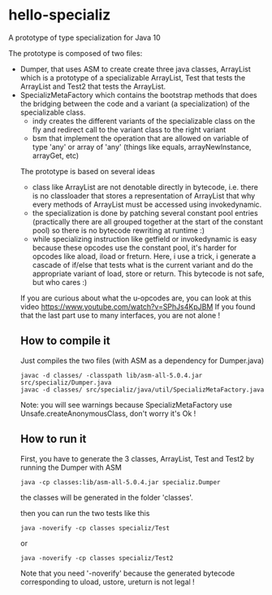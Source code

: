 # hello-specializ
A prototype of type specialization for Java 10

The prototype is composed of two files:
 - Dumper, that uses ASM to create create three java classes,
   ArrayList which is a prototype of a specializable ArrayList, Test that tests the ArrayList<Object>
   and Test2 that tests the ArrayList<long>.
 - SpecializMetaFactory which contains the bootstrap methods that does the bridging between the code
   and a variant (a specialization) of the specializable class.
   - indy creates the different variants of the specializable class on the fly and redirect call
     to the variant class to the right variant
   - bsm that implement the operation that are allowed on variable of type 'any' or array of 'any'
     (things like equals, arrayNewInstance, arrayGet, etc)
     
The prototype is based on several ideas
  - class like ArrayList<int> are not denotable directly in bytecode, i.e. there is no classloader
    that stores a representation of ArrayList<int> that why every methods of ArrayList<int>
    must be accessed using invokedynamic.
  - the specialization is done by patching several constant pool entries (practically there are all
    grouped together at the start of the constant pool) so there is no bytecode rewriting at runtime :)
  - while specializing instruction like getfield or invokedynamic is easy because these opcodes
    use the constant pool, it's harder for opcodes like aload, iload or freturn.
    Here, i use a trick, i generate a cascade of if/else that tests what is the current variant
    and do the appropriate variant of load, store or return. This bytecode is not safe, but who cares :)

If you are curious about what the u-opcodes are, you can look at this video
  https://www.youtube.com/watch?v=SPhJs4KpJBM
If you found that the last part use to many interfaces, you are not alone !

## How to compile it
Just compiles the two files (with ASM as a dependency for Dumper.java)
```
javac -d classes/ -classpath lib/asm-all-5.0.4.jar src/specializ/Dumper.java 
javac -d classes/ src/specializ/java/util/SpecializMetaFactory.java
```
Note: you will see warnings because SpecializMetaFactory use Unsafe.createAnonymousClass,
don't worry it's Ok !

## How to run it
First, you have to generate the 3 classes, ArrayList, Test and Test2 by running the Dumper with ASM

```
java -cp classes:lib/asm-all-5.0.4.jar specializ.Dumper
``` 
the classes will be generated in the folder 'classes'.

then you can run the two tests like this
```
java -noverify -cp classes specializ/Test
```
or
```
java -noverify -cp classes specializ/Test2
```

Note that you need '-noverify' because the generated bytecode corresponding to uload, ustore, ureturn is not legal !

